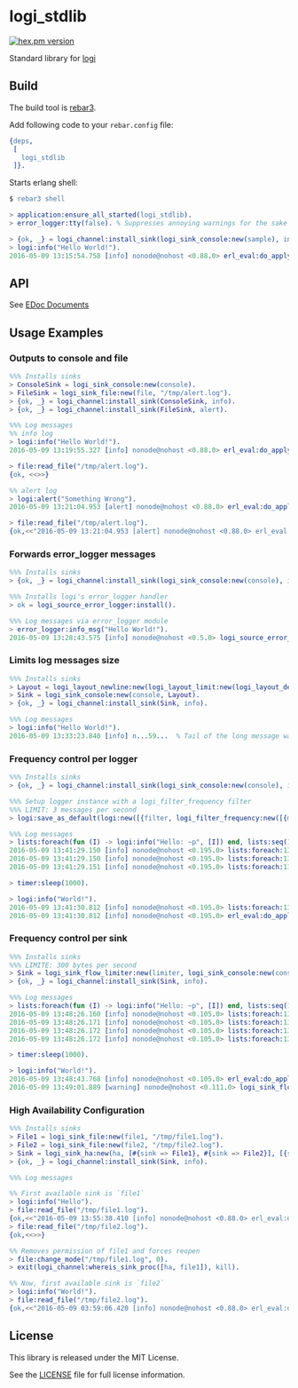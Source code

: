 logi_stdlib
===========

[![hex.pm version](https://img.shields.io/hexpm/v/logi_stdlib.svg)](https://hex.pm/packages/logi_stdlib)

Standard library for [logi](https://github.com/sile/logi)

Build
-----

The build tool is [rebar3](https://github.com/erlang/rebar3).

Add following code to your `rebar.config` file:
```erlang
{deps,
 [
   logi_stdlib
 ]}.
```

Starts erlang shell:
```erlang
$ rebar3 shell

> application:ensure_all_started(logi_stdlib).
> error_logger:tty(false). % Suppresses annoying warnings for the sake of brevity

> {ok, _} = logi_channel:install_sink(logi_sink_console:new(sample), info).
> logi:info("Hello World!").
2016-05-09 13:15:54.758 [info] nonode@nohost <0.88.0> erl_eval:do_apply:674 [] Hello World!
```

API
---

See [EDoc Documents](doc/README.md)

Usage Examples
--------------

### Outputs to console and file

```erlang
%%% Installs sinks
> ConsoleSink = logi_sink_console:new(console).
> FileSink = logi_sink_file:new(file, "/tmp/alert.log").
> {ok, _} = logi_channel:install_sink(ConsoleSink, info).
> {ok, _} = logi_channel:install_sink(FileSink, alert).

%%% Log messages
%% info log
> logi:info("Hello World!").
2016-05-09 13:19:55.327 [info] nonode@nohost <0.88.0> erl_eval:do_apply:674 [] Hello World!

> file:read_file("/tmp/alert.log").
{ok, <<>>}

%% alert log
> logi:alert("Something Wrong").
2016-05-09 13:21:04.953 [alert] nonode@nohost <0.88.0> erl_eval:do_apply:674 [] Something Wrong

> file:read_file("/tmp/alert.log").
{ok,<<"2016-05-09 13:21:04.953 [alert] nonode@nohost <0.88.0> erl_eval:do_apply:674 [] Something Wrong\n">>}
```

### Forwards error_logger messages

```erlang
%%% Installs sinks
> {ok, _} = logi_channel:install_sink(logi_sink_console:new(console), info).

%%% Installs logi's error_logger handler
> ok = logi_source_error_logger:install().

%%% Log messages via error_logger module
> error_logger:info_msg("Hello World!").
2016-05-09 13:28:43.575 [info] nonode@nohost <0.5.0> logi_source_error_logger:default_log_fun:144 [gleader=<0.86.0>,sender=<0.88.0>] Hello World!
```

### Limits log messages size

```erlang
%%% Installs sinks
> Layout = logi_layout_newline:new(logi_layout_limit:new(logi_layout_default:new(), [{max_size, 32}])). % limit: 32 bytes
> Sink = logi_sink_console:new(console, Layout).
> {ok, _} = logi_channel:install_sink(Sink, info).

%%% Log messages
> logi:info("Hello World!").
2016-05-09 13:33:23.840 [info] n...59...  % Tail of the long message was abbreviated
```

### Frequency control per logger

```erlang
%%% Installs sinks
> {ok, _} = logi_channel:install_sink(logi_sink_console:new(console), info).

%%% Setup logger instance with a logi_filter_frequency filter
%%% LIMIT: 3 messages per second
> logi:save_as_default(logi:new([{filter, logi_filter_frequency:new([{max_count, 3}, {period, 1000}])}])).

%%% Log messages
> lists:foreach(fun (I) -> logi:info("Hello: ~p", [I]) end, lists:seq(1, 10)).
2016-05-09 13:41:29.150 [info] nonode@nohost <0.195.0> lists:foreach:1337 [] Hello: 1
2016-05-09 13:41:29.150 [info] nonode@nohost <0.195.0> lists:foreach:1337 [] Hello: 2
2016-05-09 13:41:29.151 [info] nonode@nohost <0.195.0> lists:foreach:1337 [] Hello: 3

> timer:sleep(1000).

> logi:info("World!").
2016-05-09 13:41:30.812 [info] nonode@nohost <0.195.0> lists:foreach:1337 [] Over a period of 1.661 seconds, 7 messages were dropped
2016-05-09 13:41:30.812 [info] nonode@nohost <0.195.0> erl_eval:do_apply:674 [] World!
```

### Frequency control per sink

```erlang
%%% Installs sinks
%%% LIMITE: 300 bytes per second
> Sink = logi_sink_flow_limiter:new(limiter, logi_sink_console:new(console), [{write_rate_limits, [{300, 1000}]}]).
> {ok, _} = logi_channel:install_sink(Sink, info).

%%% Log messages
> lists:foreach(fun (I) -> logi:info("Hello: ~p", [I]) end, lists:seq(1, 10)).
2016-05-09 13:48:26.160 [info] nonode@nohost <0.105.0> lists:foreach:1337 [] Hello: 1
2016-05-09 13:48:26.171 [info] nonode@nohost <0.105.0> lists:foreach:1337 [] Hello: 2
2016-05-09 13:48:26.172 [info] nonode@nohost <0.105.0> lists:foreach:1337 [] Hello: 3
2016-05-09 13:48:26.172 [info] nonode@nohost <0.105.0> lists:foreach:1337 [] Hello: 4

> timer:sleep(1000).

> logi:info("World!").
2016-05-09 13:48:43.768 [info] nonode@nohost <0.105.0> erl_eval:do_apply:674 [] World!
2016-05-09 13:49:01.889 [warning] nonode@nohost <0.111.0> logi_sink_flow_limiter_writer:report_omissions:189 [] Over a period of 60 seconds, 6 info messages were omitted: channel=logi_default_log, reason=rate_exceeded (e.g. [{pid,module,line},{<0.105.0>,lists,1337}])
```

### High Availability Configuration

```erlang
%%% Installs sinks
> File1 = logi_sink_file:new(file1, "/tmp/file1.log").
> File2 = logi_sink_file:new(file2, "/tmp/file2.log").
> Sink = logi_sink_ha:new(ha, [#{sink => File1}, #{sink => File2}], [{strategy, first_available}, {logger, null}]).
> {ok, _} = logi_channel:install_sink(Sink, info).

%%% Log messages

%% First available sink is `file1`
> logi:info("Hello").
> file:read_file("/tmp/file1.log").
{ok,<<"2016-05-09 13:55:38.410 [info] nonode@nohost <0.88.0> erl_eval:do_apply:674 [] Hello\n">>}
> file:read_file("/tmp/file2.log").
{ok,<<>>}

%% Removes permission of file1 and forces reopen
> file:change_mode("/tmp/file1.log", 0).
> exit(logi_channel:whereis_sink_proc([ha, file1]), kill).

%% Now, first available sink is `file2`
> logi:info("World!").
> file:read_file("/tmp/file2.log").
{ok,<<"2016-05-09 03:59:06.420 [info] nonode@nohost <0.88.0> erl_eval:do_apply:674 [] World!\n">>}
```

License
-------

This library is released under the MIT License.

See the [LICENSE](LICENSE) file for full license information.

